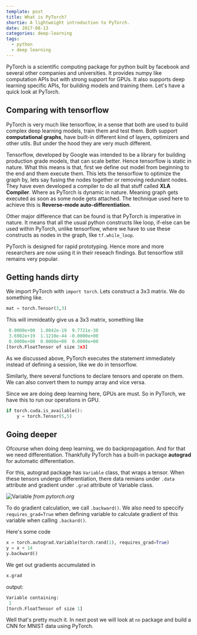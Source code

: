 ```yaml
---
template: post
title: What is PyTorch?
shortie: A lightweight introduction to PyTorch.
date: 2017-08-13
categories: deep-learning
tags:
  - python
  - deep learning
---
```


PyTorch is a scientific computing package for python built by facebook and several other companies and universities. It provides numpy like computation APIs but with strong support
for GPUs. It also supports deep learning specific APIs, for building models and training them. Let's have a quick look at PyTorch.

## Comparing with tensorflow
PyTorch is very much like tensorflow, in a sense that both are used to build complex deep learning models, train them and test them. Both support **computational graphs**, have built-in different kind of layers, optimizers and other utils. But under the hood they are very much different.

Tensorflow, developed by Google was intended to be a library for building production grade models, that can scale better. Hence tensorflow is static in nature. What this means is that, first we define out model from beginning to the end and them execute them. This lets the tensorflow to optimize the graph by, lets say fusing the nodes together or removing redundant nodes. They have even developed a compiler to do all that stuff called **XLA Compiler**. Where as PyTorch is dynamic in nature. Meaning graph gets executed as soon as some node gets attached. The technique used here to achieve this is **Reverse-mode auto-differentiation**.

Other major difference that can be found is that PyTorch is imperative in nature. It means that all the usual python constructs like loop, if-else can be used within PyTorch, unlike tensorflow, where we have to use these constructs as nodes in the graph, like `tf.while_loop`.

PyTorch is designed for rapid prototyping. Hence more and more researchers are now using it in their reseach findings. But tensorflow still remains very popular.

## Getting hands dirty
We import PyTorch with `import torch`. Lets construct a 3x3 matrix. We do something like.
```python
mat = torch.Tensor(3,3)
```
This will immideatily give us a 3x3 matrix, something like
```python
 0.0000e+00  1.0842e-19  9.7721e-38
 3.6902e+19  1.1210e-44 -0.0000e+00
 0.0000e+00  0.0000e+00  0.0000e+00
[torch.FloatTensor of size 3x3]
```

As we discussed above, PyTorch executes the statement immediately instead of defining a session, like we do in tensorflow.

Similarly, there several functions to declare tensors and operate on them. We can also convert them to numpy array and vice versa.

Since we are doing deep learning here, GPUs are must. So in PyTorch, we have this to run our operations in GPU.
```python
if torch.cuda.is_available():
    y = torch.Tensor(5,5)
```

## Going deeper
Ofcourse when doing deep learning, we do backpropagation. And for that we need differentiation. Thankfully PyTorch has a built-in package **autograd** for automatic differentiation.

For this, autograd package has `Variable` class, that wraps a tensor. When these tensors undergo differentiation, there data remians under `.data` attribute and gradient under `.grad` attribute of Variable class.

![Variable]({{site.url}}/assets/Variable.png)
*from pytorch.org*

To do gradient calculation, we call `.backward()`. We also need to speccify `requires_grad=True` when defining variable to calculate gradient of this variable when calling `.backard()`.

Here's some code
```python
x = torch.autograd.Variable(torch.rand(1), requires_grad=True)
y = x + 14
y.backward()
```

We get out gradients accumulated in
```python
x.grad
```
output:
```python
Variable containing:
 1
[torch.FloatTensor of size 1]
```

Well that's pretty much it. In next post we will look at `nn` package and build a CNN for MNIST data using PyTorch.
